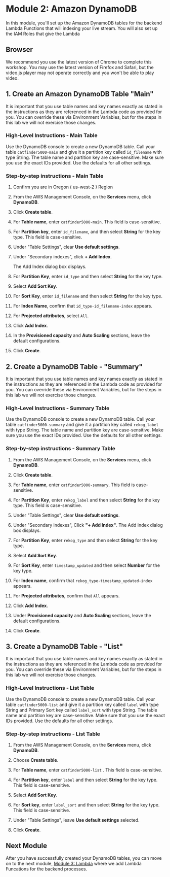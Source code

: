 # Module 2: Amazon DynamoDB

In this module, you'll set up the Amazon DynamoDB tables for the backend Lambda Functions that will indexing your live stream. You will also set up the IAM Roles that give the Lambda

## Browser

We recommend you use the latest version of Chrome to complete this workshop. You may use the latest version of Firefox and Safari, but the video.js player may not operate correctly and you won't be able to play video.

## 1. Create an Amazon DynamoDB Table "Main"

It is important that you use table names and key names exactly as stated in the instructions as they are referenced in the Lambda code as provided for you. You can override these via Environment Variables, but for the steps in this lab we will not exercise those changes.

### High-Level Instructions - Main Table

Use the DynamoDB console to create a new DynamoDB table. Call your table `catfinder5000-main` and give it a partition key called `id_filename` with type String. The table name and partition key are case-sensitive. Make sure you use the exact IDs provided. Use the defaults for all other settings.

### Step-by-step instructions - Main Table

1. Confirm you are in Oregon ( us-west-2 ) Region

1. From the AWS Management Console, on the **Services** menu, click **DynamoDB**.

1. Click **Create table**.

1. For **Table name**, enter `catfinder5000-main`. This field is case-sensitive.

1. For **Partition key**, enter `id_filename`, and then select **String** for the key type. This field is case-sensitive.
1. Under "Table Settings", clear **Use default settings**.

1. Under "Secondary indexes", click **+ Add Index**.

    The Add Index dialog box displays.

1. For **Partition Key**, enter `id_type` and then select **String** for the key type. 

1. Select **Add Sort Key**.

1. For **Sort Key**, enter `id_filename` and then select **String** for the key type. 

1. For **Index Name**, confirm that `id_type-id_filename-index` appears.

1. For **Projected attributes**, select `All`.

1. Click **Add Index**.

1. In the **Provisioned capacity** and **Auto Scaling** sections, leave the default configurations. 

1. Click **Create**.

## 2. Create a DynamoDB Table - "Summary"

It is important that you use table names and key names exactly as stated in the instructions as they are referenced in the Lambda code as provided for you. You can override these via Environment Variables, but for the steps in this lab we will not exercise those changes.

### High-Level Instructions - Summary Table

Use the DynamoDB console to create a new DynamoDB table. Call your table `catfinder5000-summary` and give it a partition key called `rekog_label` with type String. The table name and partition key are case-sensitive. Make sure you use the exact IDs provided. Use the defaults for all other settings.

### Step-by-step instructions - Summary Table

1. From the AWS Management Console, on the **Services** menu, click **DynamoDB**.

1. Click **Create table**.

1. For **Table name**, enter `catfinder5000-summary`. This field is case-sensitive.

1. For **Partition Key**, enter `rekog_label` and then select **String** for the key type. This field is case-sensitive.

1. Under "Table Settings", clear  **Use default settings**.

1. Under "Secondary indexes", Click  **"+ Add Index"**. The Add index dialog box displays.

1. For **Partition Key**, enter `rekog_type` and then select **String** for the key type. 

1. Select **Add Sort Key**.

1. For **Sort Key**, enter `timestamp_updated` and then select **Number** for the key type. 

1. For **Index name**, confirm that `rekog_type-timestamp_updated-index` appears.

1. For **Projected attributes**, confirm that `All` appears.

1. Click **Add Index**.

1. Under **Provisioned capacity** and **Auto Scaling** sections, leave the default configurations. 

1. Click **Create**.

## 3. Create a DynamoDB Table - "List"

It is important that you use table names and key names exactly as stated in the instructions as they are referenced in the Lambda code as provided for you. You can override these via Environment Variables, but for the steps in this lab we will not exercise those changes.

### High-Level Instructions - List Table

Use the DynamoDB console to create a new DynamoDB table. Call your table `catfinder5000-list` and give it a partition key called `label` with type String and Primary Sort key called `label_sort` with type String. The table name and partition key are case-sensitive. Make sure that you use the exact IDs provided. Use the defaults for all other settings.

### Step-by-step instructions - List Table

1. From the AWS Management Console, on the **Services** menu, click **DynamoDB**.

1. Choose **Create table**.

1. For **Table name**, enter `catfinder5000-list` . This field is case-sensitive.

1. For **Partition key**, enter `label` and then select **String** for the key type. This field is case-sensitive.

1. Select **Add Sort Key**.

1. For **Sort key**, enter `label_sort` and then select **String** for the key type. This field is case-sensitive.

1. Under "Table Settings", leave **Use default settings** selected.

1. Click **Create**.

## Next Module

After you have successfully created your DynamoDB tables, you can move on to the next module, [Module 3: Lambda](../3_Lambda/README.md) where we add Lambda Funcations for the backend processes.
